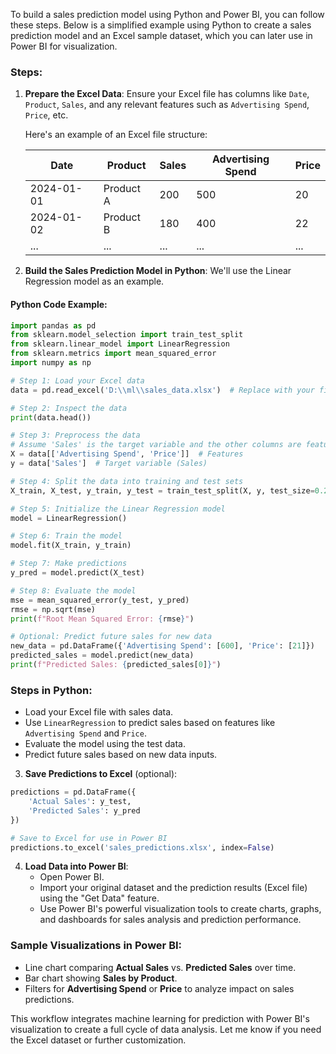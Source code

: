 To build a sales prediction model using Python and Power BI, you can follow these steps. Below is a simplified example using Python to create a sales prediction model and an Excel sample dataset, which you can later use in Power BI for visualization.

### Steps:

1. **Prepare the Excel Data**: Ensure your Excel file has columns like `Date`, `Product`, `Sales`, and any relevant features such as `Advertising Spend`, `Price`, etc.

    Here's an example of an Excel file structure:

    | Date       | Product  | Sales | Advertising Spend | Price |
    |------------|----------|-------|-------------------|-------|
    | 2024-01-01 | Product A| 200   | 500               | 20    |
    | 2024-01-02 | Product B| 180   | 400               | 22    |
    | ...        | ...      | ...   | ...               | ...   |

2. **Build the Sales Prediction Model in Python**:
   We'll use the Linear Regression model as an example.

#### Python Code Example:

```python
import pandas as pd
from sklearn.model_selection import train_test_split
from sklearn.linear_model import LinearRegression
from sklearn.metrics import mean_squared_error
import numpy as np

# Step 1: Load your Excel data
data = pd.read_excel('D:\\ml\\sales_data.xlsx')  # Replace with your file path

# Step 2: Inspect the data
print(data.head())

# Step 3: Preprocess the data
# Assume 'Sales' is the target variable and the other columns are features
X = data[['Advertising Spend', 'Price']]  # Features
y = data['Sales']  # Target variable (Sales)

# Step 4: Split the data into training and test sets
X_train, X_test, y_train, y_test = train_test_split(X, y, test_size=0.2, random_state=42)

# Step 5: Initialize the Linear Regression model
model = LinearRegression()

# Step 6: Train the model
model.fit(X_train, y_train)

# Step 7: Make predictions
y_pred = model.predict(X_test)

# Step 8: Evaluate the model
mse = mean_squared_error(y_test, y_pred)
rmse = np.sqrt(mse)
print(f"Root Mean Squared Error: {rmse}")

# Optional: Predict future sales for new data
new_data = pd.DataFrame({'Advertising Spend': [600], 'Price': [21]})
predicted_sales = model.predict(new_data)
print(f"Predicted Sales: {predicted_sales[0]}")
```

### Steps in Python:
- Load your Excel file with sales data.
- Use `LinearRegression` to predict sales based on features like `Advertising Spend` and `Price`.
- Evaluate the model using the test data.
- Predict future sales based on new data inputs.

3. **Save Predictions to Excel** (optional):
```python
predictions = pd.DataFrame({
    'Actual Sales': y_test,
    'Predicted Sales': y_pred
})

# Save to Excel for use in Power BI
predictions.to_excel('sales_predictions.xlsx', index=False)
```

4. **Load Data into Power BI**:
   - Open Power BI.
   - Import your original dataset and the prediction results (Excel file) using the "Get Data" feature.
   - Use Power BI's powerful visualization tools to create charts, graphs, and dashboards for sales analysis and prediction performance.

### Sample Visualizations in Power BI:
- Line chart comparing **Actual Sales** vs. **Predicted Sales** over time.
- Bar chart showing **Sales by Product**.
- Filters for **Advertising Spend** or **Price** to analyze impact on sales predictions.

This workflow integrates machine learning for prediction with Power BI's visualization to create a full cycle of data analysis. Let me know if you need the Excel dataset or further customization.